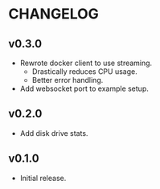 # CHANGELOG

## v0.3.0
* Rewrote docker client to use streaming.
  * Drastically reduces CPU usage.
  * Better error handling.
* Add websocket port to example setup.

## v0.2.0
* Add disk drive stats.

## v0.1.0
* Initial release.
